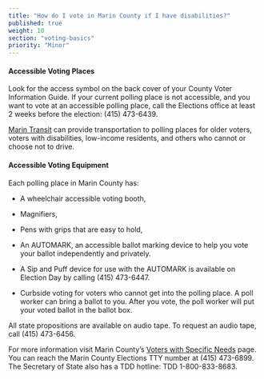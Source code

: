 ```yaml
---
title: "How do I vote in Marin County if I have disabilities?"
published: true
weight: 10
section: "voting-basics"
priority: "Minor"
---
```


#### Accessible Voting Places   

Look for the access symbol on the back cover of your County Voter Information Guide. If your current polling place is not accessible, and you want to vote at an accessible polling place, call the Elections office at least 2 weeks before the election: (415) 473-6439.

[Marin Transit](https://marintransit.org/marin-access) can provide transportation to polling places for older voters, voters with disabilities, low-income residents, and others who cannot or choose not to drive. 

#### Accessible Voting Equipment  

Each polling place in Marin County has:  

- A wheelchair accessible voting booth,  

- Magnifiers,  

- Pens with grips that are easy to hold,  

- An AUTOMARK, an accessible ballot marking device to help you vote your ballot independently and privately.  

- A Sip and Puff device for use with the AUTOMARK is available on Election Day by calling (415) 473-6447.  

- Curbside voting for voters who cannot get into the polling place. A poll worker can bring a ballot to you. After you vote, the poll worker will put your voted ballot in the ballot box.  

All state propositions are available on audio tape. To request an audio tape, call (415) 473-6456.  

For more information visit Marin County’s [Voters with Specific Needs](http://www.marincounty.org/depts/rv/faqs#voterswithspecificneeds) page. You can reach the Marin County Elections TTY number at (415) 473-6899. The Secretary of State also has a TDD hotline: TDD 1-800-833-8683.  
